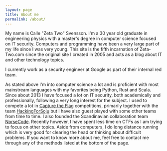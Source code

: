 ```yaml
---
layout: page
title: About me
permalink: /about/
---
```


My name is Calle "Zeta Two" Svensson. I'm a 30 year old graduate in engineering physics with a master's degree in computer science focused on IT security.
Computers and programming have been a very large part of my life since I was very young.
This site is the fifth incarnation of Zeta-Two.com since the original site I created in 2005 and acts as a blog about IT and other technology topics.

I currently work as a security engineer at Google as part of their internal red team.

As stated above I'm into computer science a lot and is proficient with most mainstream languages with my favorites being Python, Rust and Scala.
Since about 2013 I have focused a lot on IT security, both academically and professionally, following a very long interest for the subject.
I used to compete a lot in [Capture the Flag](https://en.wikipedia.org/wiki/Capture_the_flag#Computer_security) competitions, primarily together with the team [HackingForSoju](https://ctftime.org/team/3208) but I have also guest played with some other teams from time to time. I also founded the Scandinavian collaboration team [NorseCode](https://norsecode.team). Recently however, I have spent less time on CTFs as I am trying to focus on other topics. 
Aside from computers, I do long distance running which is very good for clearing the head or thinking about difficult problems.
If you want to know more about me, feel free to contact me through any of the methods listed at the bottom of the page.
